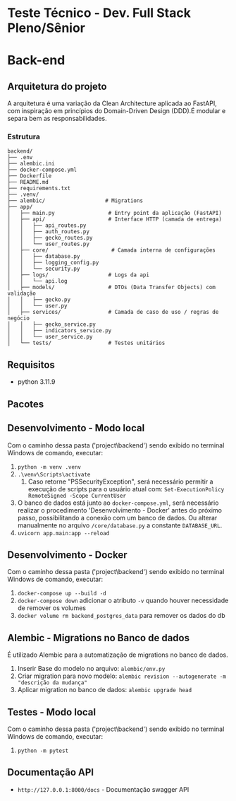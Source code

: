 # Teste Técnico - Dev. Full Stack Pleno/Sênior


# Back-end
## Arquitetura do projeto
A arquitetura é uma variação da Clean Architecture aplicada ao FastAPI, com inspiração em princípios do Domain-Driven Design (DDD).É modular e separa bem as responsabilidades.

### Estrutura
```
backend/
├── .env
├── alembic.ini
├── docker-compose.yml
├── Dockerfile
├── README.md
├── requirements.txt
├── .venv/
├── alembic/                   # Migrations
├── app/
│   ├── main.py                 # Entry point da aplicação (FastAPI)
│   ├── api/                    # Interface HTTP (camada de entrega)
│   │   ├── api_routes.py
│   │   ├── auth_routes.py
│   │   ├── gecko_routes.py
│   │   └── user_routes.py
│   ├── core/                    # Camada interna de configurações
│   │   ├── database.py
│   │   ├── logging_config.py
│   │   └── security.py
│   ├── logs/                   # Logs da api
│   │   └── api.log
│   ├── models/                 # DTOs (Data Transfer Objects) com validação
│   │   ├── gecko.py
│   │   └── user.py
│   ├── services/               # Camada de caso de uso / regras de negócio
│   │   ├── gecko_service.py
│   │   ├── indicators_service.py
│   │   └── user_service.py
│   └── tests/                  # Testes unitários

```

## Requisitos
- python 3.11.9

## Pacotes


## Desenvolvimento - Modo local
Com o caminho dessa pasta ('project\backend\') sendo exibido no terminal Windows de comando, executar:
1. ``python -m venv .venv``
2. ``.\venv\Scripts\activate``
    1. Caso retorne "PSSecurityException", será necessário permitir a execução de scripts para o usuário atual com: ``Set-ExecutionPolicy RemoteSigned -Scope CurrentUser``
3. O banco de dados está junto ao ``docker-compose.yml``, será necessário realizar o procedimento 'Desenvolvimento - Docker' antes do próximo passo, possibilitando a conexão com um banco de dados. Ou alterar manualmente no arquivo ``/core/database.py`` a constante ``DATABASE_URL``.
4. ``uvicorn app.main:app --reload``

## Desenvolvimento - Docker
Com o caminho dessa pasta ('project\backend\') sendo exibido no terminal Windows de comando, executar:
1. ``docker-compose up --build -d``
2. ``docker-compose down`` adicionar o atributo ``-v`` quando houver necessidade de remover os volumes
3. ``docker volume rm backend_postgres_data`` para remover os dados do db

## Alembic - Migrations no Banco de dados
É utilizado Alembic para a automatização de migrations no banco de dados.
1. Inserir Base do modelo no arquivo: ``alembic/env.py``
2. Criar migration para novo modelo: ``alembic revision --autogenerate -m "descrição da mudança"``
3. Aplicar migration no banco de dados: ``alembic upgrade head``

## Testes - Modo local
Com o caminho dessa pasta ('project\backend\') sendo exibido no terminal Windows de comando, executar:
1. ``python -m pytest``

## Documentação API

- ``http://127.0.0.1:8000/docs`` - Documentação swagger API